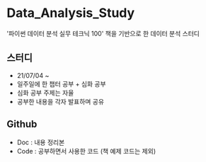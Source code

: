 # Data_Analysis_Study
'파이썬 데이터 분석 실무 테크닉 100' 책을 기반으로 한 데이터 분석 스터디

## 스터디
- 21/07/04 ~ 
- 일주일에 한 챕터 공부 + 심화 공부
- 심화 공부 주제는 자율 
- 공부한 내용을 각자 발표하며 공유 

## Github 
- Doc : 내용 정리본
- Code : 공부하면서 사용한 코드 (책 예제 코드는 제외)


